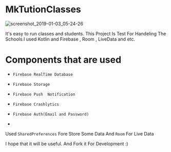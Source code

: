 # MkTutionClasses



![screenshot_2019-01-03_05-24-26](https://user-images.githubusercontent.com/26750131/50633206-79497600-0f18-11e9-9dbe-9360b2d6acba.png)


It's easy to run classes and students.
This Project Is Test For Handeling The Schools.I used Kotlin and Firebase , Room , LiveData and etc.



# Components that are used
  - ```Firebase RealTime Database```
  
  - ```Firebase Storage```
  
  - ```Firebase Push  Notification```
  
  - ```Firebase Crashlytics```
  
  - ```Firebase Auth(Email and Password)```
  
  - ```Fire
  
  Used ```SharedPreferences``` Fore Store Some Data And ```Room``` For Live Data 


I hope that it will be useful.
And Fork it For Development :)
